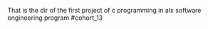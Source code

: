 That is the dir of the first project of c programming in alx software engineering program #cohort_13